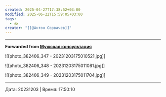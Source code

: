```yaml
---
created: 2025-04-27T17:38:52+03:00
modified: 2025-06-22T15:59:05+03:00
tags:
  - 📥
creator: "[[@Антон Сорвачев]]"
---
```



***

**Forwarded from [Мужская консультация](https://t.me/c/1432284360/12956)**

![[photo_382406_347 - 20231203175010521.jpg]]

![[photo_382406_348 - 20231203175011081.jpg]]

![[photo_382406_349 - 20231203175011704.jpg]]



---

Дата: 20231203 | Время: 17:50:10


